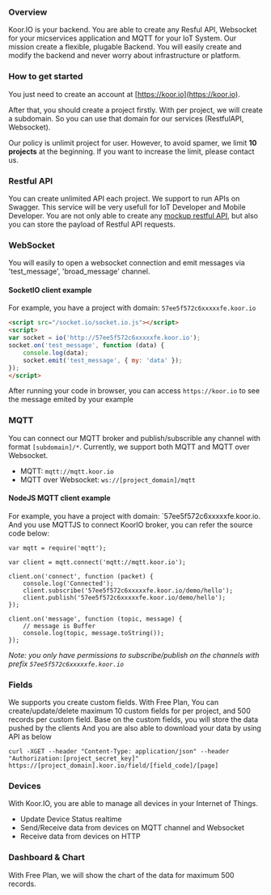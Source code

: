 ### Overview
Koor.IO is your backend. You are able to create any Resful API, Websocket for your micservices application and MQTT for your IoT System. Our mission create a flexible, plugable Backend. You will easily create and modify the backend and never worry about infrastructure or platform.

### How to get started
You just need to create an account at [https://koor.io](https://koor.io).

After that, you should create a project firstly. With per project, we will create a subdomain. So you can use that domain for our services (RestfulAPI, Websocket).

Our policy is unlimit project for user. However, to avoid spamer, we limit **10 projects** at the beginning. If you want to increase the limit, please contact us.

### Restful API
You can create unlimited API each project. We support to run APIs on Swagger. This service will be very usefull for IoT Developer and Mobile Developer. You are not only able to create any [mockup restful API](https://koor.io), but also you can store the payload of Restful API requests.

### WebSocket
You will easily to open a websocket connection and emit messages via 'test_message', 'broad_message' channel. 

#### SocketIO client example
For example, you have a project with domain: `57ee5f572c6xxxxxfe.koor.io`
```html
<script src="/socket.io/socket.io.js"></script>
<script>
var socket = io('http://57ee5f572c6xxxxxfe.koor.io');
socket.on('test_message', function (data) {
    console.log(data);
    socket.emit('test_message', { my: 'data' });
});
</script>
```

After running your code in browser, you can access `https://koor.io` to see the message emited by your example

### MQTT
You can connect our MQTT broker and publish/subscrible any channel with format `[subdomain]/*`. Currently, we support both MQTT and MQTT over Websocket.

- MQTT: `mqtt://mqtt.koor.io`
- MQTT over Websocket: `ws://[project_domain]/mqtt`

#### NodeJS MQTT client example
For example, you have a project with domain: `57ee5f572c6xxxxxfe.koor.io.
And you use MQTTJS to connect KoorIO broker, you can refer the source code below:
```
var mqtt = require('mqtt');

var client = mqtt.connect('mqtt://mqtt.koor.io');

client.on('connect', function (packet) {
    console.log('Connected');
    client.subscribe('57ee5f572c6xxxxxfe.koor.io/demo/hello');
    client.publish('57ee5f572c6xxxxxfe.koor.io/demo/hello');
});

client.on('message', function (topic, message) {
    // message is Buffer 
    console.log(topic, message.toString());
}); 

```
*Note: you only have permissions to subscribe/publish on the channels with prefix `57ee5f572c6xxxxxfe.koor.io`*


### Fields
We supports you create custom fields. With Free Plan, You can create/update/delete maximum 10 custom fields for per project, and 500 records per custom field. Base on the custom fields, you will store the data pushed by the clients
And you are also able to download your data by using API as below
```
curl -XGET --header "Content-Type: application/json" --header "Authorization:[project_secret_key]" https://[project_domain].koor.io/field/[field_code]/[page]
```

### Devices
With Koor.IO, you are able to manage all devices in your Internet of Things.
- Update Device Status realtime
- Send/Receive data from devices on MQTT channel and Websocket
- Receive data from devices on HTTP

### Dashboard & Chart
With Free Plan, we will show the chart of the data for maximum 500 records.
